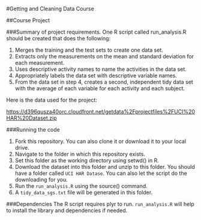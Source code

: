#Getting and Cleaning Data Course

##Course Project

###Summary of project requirements.
One R script called run_analysis.R should be created that does the following:

1. Merges the training and the test sets to create one data set.
2. Extracts only the measurements on the mean and standard deviation for each measurement.
3. Uses descriptive activity names to name the activities in the data set.
4. Appropriately labels the data set with descriptive variable names.
5. From the data set in step 4, creates a second, independent tidy data set with the average of each variable for each activity and each subject.

Here is the data used for the project:

https://d396qusza40orc.cloudfront.net/getdata%2Fprojectfiles%2FUCI%20HAR%20Dataset.zip 

###Running the code
1. Fork this repository. You can also clone it or download it to your local drive.
2. Navigate to the folder in which this repository exists.
3. Set this folder as the working directory using setwd() in R.
4. Download the dataset into this folder and unzip to this folder. You should have a folder called `UCI HAR Datase`. You can also let the script do the downloading for you.
5. Run the `run_analysis.R` using the source() command.
6. A `tidy_data_sgs.txt` file will be generated in this folder.


###Dependencies
The R script requires plyr to run. `run_analysis.R` will help to install the library and dependencies if needed.